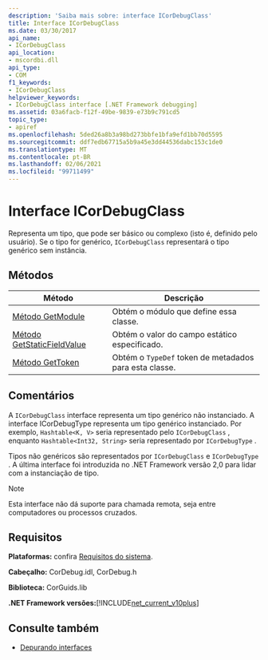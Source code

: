 ```yaml
---
description: 'Saiba mais sobre: interface ICorDebugClass'
title: Interface ICorDebugClass
ms.date: 03/30/2017
api_name:
- ICorDebugClass
api_location:
- mscordbi.dll
api_type:
- COM
f1_keywords:
- ICorDebugClass
helpviewer_keywords:
- ICorDebugClass interface [.NET Framework debugging]
ms.assetid: 03a6facb-f12f-49be-9839-e73b9c791cd5
topic_type:
- apiref
ms.openlocfilehash: 5ded26a8b3a98bd273bbfe1bfa9efd1bb70d5595
ms.sourcegitcommit: ddf7edb67715a5b9a45e3dd44536dabc153c1de0
ms.translationtype: MT
ms.contentlocale: pt-BR
ms.lasthandoff: 02/06/2021
ms.locfileid: "99711499"
---
```

# <a name="icordebugclass-interface"></a>Interface ICorDebugClass

Representa um tipo, que pode ser básico ou complexo (isto é, definido pelo usuário). Se o tipo for genérico, `ICorDebugClass` representará o tipo genérico sem instância.  
  
## <a name="methods"></a>Métodos  
  
|Método|Descrição|  
|------------|-----------------|  
|[Método GetModule](icordebugclass-getmodule-method.md)|Obtém o módulo que define essa classe.|  
|[Método GetStaticFieldValue](icordebugclass-getstaticfieldvalue-method.md)|Obtém o valor do campo estático especificado.|  
|[Método GetToken](icordebugclass-gettoken-method.md)|Obtém o `TypeDef` token de metadados para esta classe.|  
  
## <a name="remarks"></a>Comentários  

 A `ICorDebugClass` interface representa um tipo genérico não instanciado. A interface ICorDebugType representa um tipo genérico instanciado. Por exemplo, `Hashtable<K, V>` seria representado pelo `ICorDebugClass` , enquanto `Hashtable<Int32, String>` seria representado por `ICorDebugType` .  
  
 Tipos não genéricos são representados por `ICorDebugClass` e `ICorDebugType` . A última interface foi introduzida no .NET Framework versão 2,0 para lidar com a instanciação de tipo.  
  
> [!NOTE]
> Esta interface não dá suporte para chamada remota, seja entre computadores ou processos cruzados.  
  
## <a name="requirements"></a>Requisitos  

 **Plataformas:** confira [Requisitos do sistema](../../get-started/system-requirements.md).  
  
 **Cabeçalho:** CorDebug.idl, CorDebug.h  
  
 **Biblioteca:** CorGuids.lib  
  
 **.NET Framework versões:**[!INCLUDE[net_current_v10plus](../../../../includes/net-current-v10plus-md.md)]  
  
## <a name="see-also"></a>Consulte também

- [Depurando interfaces](debugging-interfaces.md)
